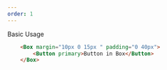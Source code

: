 ```yaml
---
order: 1
---
```


Basic Usage

```html
	<Box margin="10px 0 15px " padding="0 40px">
		<Button primary>Button in Box</Button>
	</Box>
```

